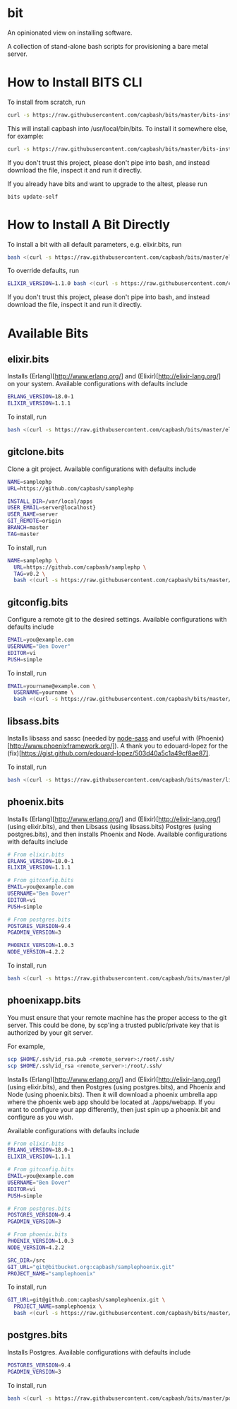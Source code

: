 bit
==============

An opinionated view on installing software.

A collection of stand-alone bash scripts for provisioning a bare metal server.

# How to Install BITS CLI #

To install from scratch, run

```bash
curl -s https://raw.githubusercontent.com/capbash/bits/master/bits-installer | bash
```

This will install capbash into /usr/local/bin/bits.  To install it somewhere else, for example:

```bash
curl -s https://raw.githubusercontent.com/capbash/bits/master/bits-installer | bash -s -- --path ~/.bin
```

If you don't trust this project, please don't pipe into bash, and instead download the file,
inspect it and run it directly.

If you already have bits and want to upgrade to the altest, please run

```
bits update-self
```


# How to Install A Bit Directly #

To install a bit with all default parameters, e.g. elixir.bits, run

```bash
bash <(curl -s https://raw.githubusercontent.com/capbash/bits/master/elixir.bits)
```

To override defaults, run

```bash
ELIXIR_VERSION=1.1.0 bash <(curl -s https://raw.githubusercontent.com/capbash/bits/master/elixir.bits)
```

If you don't trust this project, please don't pipe into bash, and instead download the file,
inspect it and run it directly.

# Available Bits #

## elixir.bits ##

Installs (Erlang)[http://www.erlang.org/] and (Elixir)[http://elixir-lang.org/] on your system.
Available configurations with defaults include

```bash
ERLANG_VERSION=18.0-1
ELIXIR_VERSION=1.1.1
```
To install, run

```bash
bash <(curl -s https://raw.githubusercontent.com/capbash/bits/master/elixir.bits)
```
## gitclone.bits ##

Clone a git project.  Available configurations with defaults include

```bash
NAME=samplephp
URL=https://github.com/capbash/samplephp

INSTALL_DIR=/var/local/apps
USER_EMAIL=server@localhost}
USER_NAME=server
GIT_REMOTE=origin
BRANCH=master
TAG=master
```
To install, run

```bash
NAME=samplephp \
  URL=https://github.com/capbash/samplephp \
  TAG=v0.2 \
  bash <(curl -s https://raw.githubusercontent.com/capbash/bits/master/gitclone.bits)
```


## gitconfig.bits ##

Configure a remote git to the desired settings.  Available configurations with defaults include

```bash
EMAIL=you@example.com
USERNAME="Ben Dover"
EDITOR=vi
PUSH=simple
```
To install, run

```bash
EMAIL=yourname@example.com \
  USERNAME=yourname \
  bash <(curl -s https://raw.githubusercontent.com/capbash/bits/master/gitconfig.bits)
```

## libsass.bits ##

Installs libsass and sassc (needed by [node-sass](https://github.com/sass/node-sass)
and useful with (Phoenix)[http://www.phoenixframework.org/]).  A thank you to
edouard-lopez for the (fix)[https://gist.github.com/edouard-lopez/503d40a5c1a49cf8ae87].

To install, run

```bash
bash <(curl -s https://raw.githubusercontent.com/capbash/bits/master/libsass.bits)
```

## phoenix.bits ##

Installs (Erlang)[http://www.erlang.org/] and (Elixir)[http://elixir-lang.org/] (using elixir.bits),
and then Libsass (using libsass.bits)
Postgres (using postgres.bits), and then installs Phoenix and Node.
Available configurations with defaults include

```bash
# From elixir.bits
ERLANG_VERSION=18.0-1
ELIXIR_VERSION=1.1.1

# From gitconfig.bits
EMAIL=you@example.com
USERNAME="Ben Dover"
EDITOR=vi
PUSH=simple

# From postgres.bits
POSTGRES_VERSION=9.4
PGADMIN_VERSION=3

PHOENIX_VERSION=1.0.3
NODE_VERSION=4.2.2
```
To install, run

```bash
bash <(curl -s https://raw.githubusercontent.com/capbash/bits/master/phoenix.bits)
```

## phoenixapp.bits ##

You must ensure that your remote machine has the proper access to the
git server.  This could be done, by scp'ing a trusted public/private key
that is authorized by your git server.

For example,
```bash
scp $HOME/.ssh/id_rsa.pub <remote_server>:/root/.ssh/
scp $HOME/.ssh/id_rsa <remote_server>:/root/.ssh/
```

Installs (Erlang)[http://www.erlang.org/] and (Elixir)[http://elixir-lang.org/] (using elixir.bits), and then
Postgres (using postgres.bits), and Phoenix and Node (using phoenix.bits).
Then it will download a phoenix umbrella app where the phoenix web app
should be located at ./apps/webapp.  If you want to configure your app
differently, then just spin up a phoenix.bit and configure as you wish.

Available configurations with defaults include

```bash
# From elixir.bits
ERLANG_VERSION=18.0-1
ELIXIR_VERSION=1.1.1

# From gitconfig.bits
EMAIL=you@example.com
USERNAME="Ben Dover"
EDITOR=vi
PUSH=simple

# From postgres.bits
POSTGRES_VERSION=9.4
PGADMIN_VERSION=3

# From phoenix.bits
PHOENIX_VERSION=1.0.3
NODE_VERSION=4.2.2

SRC_DIR=/src
GIT_URL="git@bitbucket.org:capbash/samplephoenix.git"
PROJECT_NAME="samplephoenix"
```

To install, run

```bash
GIT_URL=git@github.com:capbash/samplephoenix.git \
  PROJECT_NAME=samplephoenix \
  bash <(curl -s https://raw.githubusercontent.com/capbash/bits/master/phoenixapp.bits)
```

## postgres.bits ##

Installs Postgres.
Available configurations with defaults include

```bash
POSTGRES_VERSION=9.4
PGADMIN_VERSION=3
```
To install, run

```bash
bash <(curl -s https://raw.githubusercontent.com/capbash/bits/master/postgres.bits)
```
